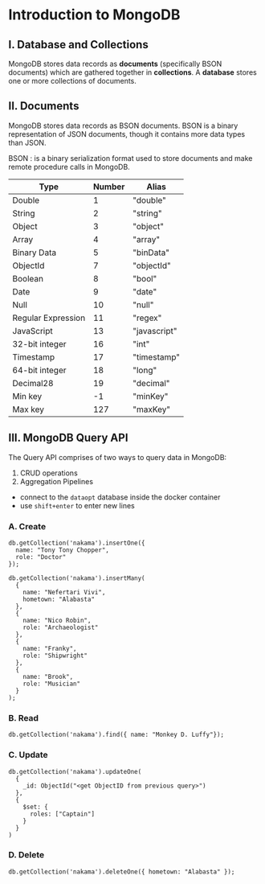 # Introduction to MongoDB

## I. Database and Collections

MongoDB stores data records as **documents** (specifically BSON documents) which are gathered together in **collections**. A **database** stores one or more collections of documents.

## II. Documents

MongoDB stores data records as BSON documents. BSON is a binary representation of JSON documents, though it contains more data types than JSON. 

BSON
: is a binary serialization format used to store documents and make remote procedure calls in MongoDB.

| Type| Number | Alias |
| --- | --- | --- |
| Double | 1 | "double" |
| String | 2 | "string" |
| Object | 3 | "object" |
| Array | 4 | "array" |
| Binary Data | 5 | "binData" |
| ObjectId | 7 | "objectId" |
| Boolean | 8 | "bool" |
| Date | 9 | "date" |
| Null | 10 | "null" |
| Regular Expression | 11 | "regex" |
| JavaScript | 13 | "javascript" |
| 32-bit integer | 16 | "int" |
| Timestamp | 17 | "timestamp" |
| 64-bit integer | 18 | "long" |
| Decimal28 | 19 | "decimal" |
| Min key | -1 | "minKey" |
| Max key | 127 | "maxKey" |

## III. MongoDB Query API

The Query API comprises of two ways to query data in MongoDB:

1. CRUD operations
2. Aggregation Pipelines

* connect to the `dataopt` database inside the docker container
* use `shift+enter` to enter new lines

### A. Create

```
db.getCollection('nakama').insertOne({
  name: "Tony Tony Chopper",
  role: "Doctor"
});

db.getCollection('nakama').insertMany(
  {
    name: "Nefertari Vivi",
    hometown: "Alabasta"
  },
  {
    name: "Nico Robin",
    role: "Archaeologist"
  },
  {
    name: "Franky",
    role: "Shipwright"
  },
  {
    name: "Brook",
    role: "Musician"
  }
);
```

### B. Read

```
db.getCollection('nakama').find({ name: "Monkey D. Luffy"});
```

### C. Update

```
db.getCollection('nakama').updateOne(
  {
    _id: ObjectId("<get ObjectID from previous query>")
  },
  {
    $set: {
      roles: ["Captain"]
    }
  }
)
```

### D. Delete

```
db.getCollection('nakama').deleteOne({ hometown: "Alabasta" });
```